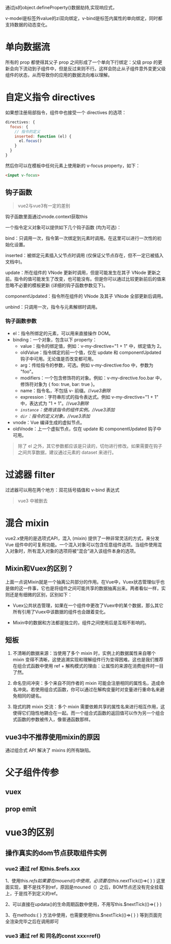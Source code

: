 通过js的object.defineProperty()数据劫持,实现响应式，

v-model是标签外value的zi双向绑定，v-bind是标签内属性的单向绑定，同时都支持数据的动态变化。

# 单向数据流

所有的 prop 都使得其父子 prop 之间形成了一个单向下行绑定：父级 prop 的更新会向下流动到子组件中，但是反过来则不行。这样会防止从子组件意外变更父级组件的状态，从而导致你的应用的数据流向难以理解。
# 自定义指令 directives
如果想注册局部指令，组件中也接受一个 directives 的选项：
```js
directives: {
  focus: {
    // 指令的定义
    inserted: function (el) {
      el.focus()
    }
  }
}
```
然后你可以在模板中任何元素上使用新的 v-focus property，如下：
``` html
<input v-focus>
```

## 钩子函数
>vue2与vue3有一定的差别

钩子函数里面通过vnode.context获取this

一个指令定义对象可以提供如下几个钩子函数 (均为可选)：

bind：只调用一次，指令第一次绑定到元素时调用。在这里可以进行一次性的初始化设置。

inserted：被绑定元素插入父节点时调用 (仅保证父节点存在，但不一定已被插入文档中)。

update：所在组件的 VNode 更新时调用，但是可能发生在其子 VNode 更新之前。指令的值可能发生了改变，也可能没有。但是你可以通过比较更新前后的值来忽略不必要的模板更新 (详细的钩子函数参数见下)。

componentUpdated：指令所在组件的 VNode 及其子 VNode 全部更新后调用。

unbind：只调用一次，指令与元素解绑时调用。

### 钩子函数参数
- el：指令所绑定的元素，可以用来直接操作 DOM。
- binding：一个对象，包含以下 property：
  - value：指令的绑定值，例如：v-my-directive="1 + 1" 中，绑定值为 2。
  - oldValue：指令绑定的前一个值，仅在 update 和 componentUpdated 钩子中可用。无论值是否改变都可用。
  - arg：传给指令的参数，可选。例如 v-my-directive:foo 中，参数为 "foo"。
  - modifiers：一个包含修饰符的对象。例如：v-my-directive.foo.bar 中，修饰符对象为 { foo: true, bar: true }。
  - name：指令名，不包括 v- 前缀。//*vue3删除*
  - expression：字符串形式的指令表达式。例如 v-my-directive="1 + 1" 中，表达式为 "1 + 1"。//*vue3删除*
  - *`instance`：使用该指令的组件实例。//vue3添加*
  - *`dir`：指令的定义对象。//vue3添加*
- vnode：Vue 编译生成的虚拟节点。
- oldVnode：上一个虚拟节点，仅在 update 和 componentUpdated 钩子中可用。
>除了 el 之外，其它参数都应该是只读的，切勿进行修改。如果需要在钩子之间共享数据，建议通过元素的 dataset 来进行。
# 过滤器 filter

过滤器可以用在两个地方：双花括号插值和 v-bind 表达式
> vue3 中被删去

# 混合 mixin

vue2.x使用的是选项式API，混入 (mixin) 提供了一种非常灵活的方式，来分发 Vue 组件中的可复用功能。一个混入对象可以包含任意组件选项。当组件使用混入对象时，所有混入对象的选项将被“混合”进入该组件本身的选项。

## Mixin和Vuex的区别？
上面一点说Mixin就是一个抽离公共部分的作用。在Vue中，Vuex状态管理似乎也是做的这一件事，它也是将组件之间可能共享的数据抽离出来。两者看似一样，实则还是有细微的区别，区别如下：

- Vuex公共状态管理，如果在一个组件中更改了Vuex中的某个数据，那么其它所有引用了Vuex中该数据的组件也会跟着变化。

- Mixin中的数据和方法都是独立的，组件之间使用后是互相不影响的。

## 短板

1. 不清晰的数据来源：当使用了多个 mixin 时，实例上的数据属性来自哪个 mixin 变得不清晰，这使追溯实现和理解组件行为变得困难。这也是我们推荐在组合式函数中使用 ref + 解构模式的理由：让属性的来源在消费组件时一目了然。

2. 命名空间冲突：多个来自不同作者的 mixin 可能会注册相同的属性名，造成命名冲突。若使用组合式函数，你可以通过在解构变量时对变量进行重命名来避免相同的键名。

3. 隐式的跨 mixin 交流：多个 mixin 需要依赖共享的属性名来进行相互作用，这使得它们隐性地耦合在一起。而一个组合式函数的返回值可以作为另一个组合式函数的参数被传入，像普通函数那样。

## vue3中不推荐使用mixin的原因

通过组合式 API 解决了 mixins 的所有缺陷。

# 父子组件传参

## vuex

## prop emit

# vue3的区别

## 操作真实的dom节点获取组件实例 

### vue2 通过 ref 和this.$refs.xxx
1、使用this.$refs如果要在mouend()中使用，必须要在this.$nextTick(()=>{  } )   这里面实现，要不是找不到ref，原因是mouned（）之后，BOM节点还没有完全挂载上，于是找不到定义的ref。

2、可以直接在updata()的生命周期函数中使用，不用写this.$nextTick(()=>{  } ) 


3、在methods:{  } 方法中使用，也需要使用this.$nextTick(()=>{  } ) 等到页面完全渲染完毕之后在调用即可

### vue3 通过 ref 和 同名的const xxx=ref()